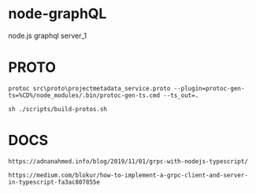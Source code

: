 # node-graphQL
node.js graphql server_1


# PROTO
```$xslt
protoc src\proto\projectmetadata_service.proto --plugin=protoc-gen-ts=%CD%/node_modules/.bin/protoc-gen-ts.cmd --ts_out=.
```

```
sh ./scripts/build-protos.sh
```

# DOCS

```$xslt
https://adnanahmed.info/blog/2019/11/01/grpc-with-nodejs-typescript/
```

```$xslt
https://medium.com/blokur/how-to-implement-a-grpc-client-and-server-in-typescript-fa3ac807855e
```